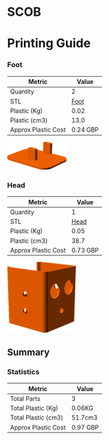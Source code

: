 # SCOB
# Printing Guide

### Foot

Metric | Value 
--- | --- 
Quantity | 2
STL | [Foot](../printedparts/stl/Foot.stl)
Plastic (Kg) | 0.02
Plastic (cm3) | 13.0
Approx Plastic Cost | 0.24 GBP

![](../printedparts/images/Foot_view.png)



### Head

Metric | Value 
--- | --- 
Quantity | 1
STL | [Head](../printedparts/stl/Head.stl)
Plastic (Kg) | 0.05
Plastic (cm3) | 38.7
Approx Plastic Cost | 0.73 GBP

![](../printedparts/images/Head_view.png)





## Summary

### Statistics

Metric | Value 
--- | --- 
Total Parts | 3
Total Plastic (Kg) | 0.06KG
Total Plastic (cm3) | 51.7cm3
Approx Plastic Cost | 0.97 GBP


